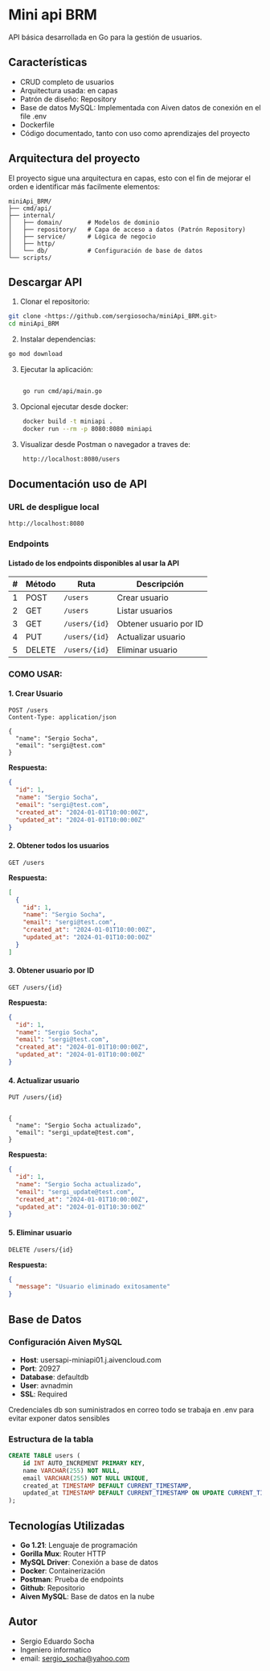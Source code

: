 # Mini api BRM

API  básica desarrollada en Go para la gestión de usuarios.


## Características

- CRUD completo de usuarios
- Arquitectura usada:  en capas
- Patrón de diseño:  Repository
- Base de datos MySQL:  Implementada con Aiven datos de conexión en el file .env
- Dockerfile
- Código documentado, tanto con uso como aprendizajes del proyecto


## Arquitectura del proyecto


El proyecto sigue una arquitectura en capas, esto con el fin de mejorar el orden e identificar más facilmente elementos:

```
miniApi_BRM/
├── cmd/api/          
├── internal/
│   ├── domain/       # Modelos de dominio
│   ├── repository/   # Capa de acceso a datos (Patrón Repository)
│   ├── service/      # Lógica de negocio
│   ├── http/         
│   └── db/           # Configuración de base de datos
└── scripts/          
```

## Descargar API

1. Clonar el repositorio:
```bash
git clone <https://github.com/sergiosocha/miniApi_BRM.git>
cd miniApi_BRM
```

2. Instalar dependencias:
```bash
go mod download
```

3. Ejecutar la aplicación:
```bash

    go run cmd/api/main.go
```

3. Opcional ejecutar desde docker:
```bash
    docker build -t miniapi .
    docker run --rm -p 8080:8080 miniapi
```

3. Visualizar desde Postman o navegador a traves de:
```bash
    http://localhost:8080/users
```
## Documentación uso de API

### URL de despligue local
```
http://localhost:8080
```

### Endpoints

#### Listado de los endpoints disponibles al usar la API

| # | Método | Ruta           | Descripción              |
|---|--------|----------------|--------------------------|
| 1 | POST   | `/users`       | Crear usuario            |
| 2 | GET    | `/users`       | Listar usuarios          |
| 3 | GET    | `/users/{id}`  | Obtener usuario por ID   |
| 4 | PUT    | `/users/{id}`  | Actualizar usuario       |
| 5 | DELETE | `/users/{id}`  | Eliminar usuario         |


### COMO USAR:
#### 1. Crear Usuario
```http
POST /users
Content-Type: application/json

{
  "name": "Sergio Socha",
  "email": "sergi@test.com"
}
```

**Respuesta:**
```json
{
  "id": 1,
  "name": "Sergio Socha",
  "email": "sergi@test.com",
  "created_at": "2024-01-01T10:00:00Z",
  "updated_at": "2024-01-01T10:00:00Z"
}
```

#### 2. Obtener todos los usuarios
```http
GET /users
```

**Respuesta:**
```json
[
  {
    "id": 1,
    "name": "Sergio Socha",
    "email": "sergi@test.com",
    "created_at": "2024-01-01T10:00:00Z",
    "updated_at": "2024-01-01T10:00:00Z"
  }
]
```

#### 3. Obtener usuario por ID
```http
GET /users/{id}
```

**Respuesta:**
```json
{
  "id": 1,
  "name": "Sergio Socha",
  "email": "sergi@test.com",
  "created_at": "2024-01-01T10:00:00Z",
  "updated_at": "2024-01-01T10:00:00Z"
}
```

#### 4. Actualizar usuario
```http
PUT /users/{id}


{
  "name": "Sergio Socha actualizado",
  "email": "sergi_update@test.com",
}
```

**Respuesta:**
```json
{
  "id": 1,
  "name": "Sergio Socha actualizado",
  "email": "sergi_update@test.com",
  "created_at": "2024-01-01T10:00:00Z",
  "updated_at": "2024-01-01T10:30:00Z"
}
```

#### 5. Eliminar usuario
```http
DELETE /users/{id}
```

**Respuesta:**
```json
{
  "message": "Usuario eliminado exitosamente"
}
```



## Base de Datos

### Configuración Aiven MySQL

- **Host**: usersapi-miniapi01.j.aivencloud.com
- **Port**: 20927
- **Database**: defaultdb
- **User**: avnadmin
- **SSL**: Required

Credenciales db son suministrados en correo todo se trabaja en .env para evitar
exponer datos sensibles 

### Estructura de la tabla

```sql
CREATE TABLE users (
    id INT AUTO_INCREMENT PRIMARY KEY,
    name VARCHAR(255) NOT NULL,
    email VARCHAR(255) NOT NULL UNIQUE,
    created_at TIMESTAMP DEFAULT CURRENT_TIMESTAMP,
    updated_at TIMESTAMP DEFAULT CURRENT_TIMESTAMP ON UPDATE CURRENT_TIMESTAMP
);
```

##  Tecnologías Utilizadas

- **Go 1.21**: Lenguaje de programación
- **Gorilla Mux**: Router HTTP
- **MySQL Driver**: Conexión a base de datos
- **Docker**: Containerización
- **Postman**: Prueba de endpoints
- **Github**: Repositorio
- **Aiven MySQL**: Base de datos en la nube
##  Autor

* Sergio Eduardo Socha 
* Ingeniero informatico
* email: sergio_socha@yahoo.com